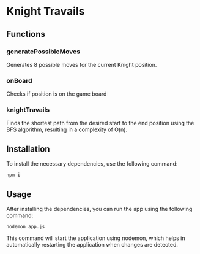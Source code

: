# Knight Travails

## Functions

### generatePossibleMoves

Generates 8 possible moves for the current Knight position.

### onBoard

Checks if position is on the game board

### knightTravails

Finds the shortest path from the desired start to the end position using the BFS algorithm, resulting in a complexity of O(n).

## Installation

To install the necessary dependencies, use the following command:

```bash
npm i
```

## Usage

After installing the dependencies, you can run the app using the following command:

```
nodemon app.js
```

This command will start the application using nodemon, which helps in automatically restarting the application when changes are detected.
